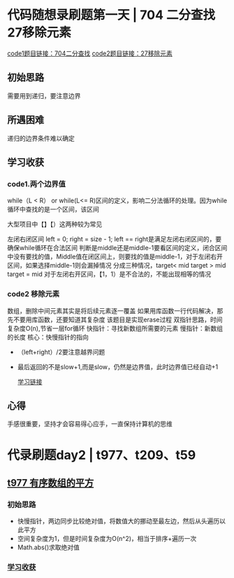 # 代码随想录刷题第一天 | 704 二分查找 27移除元素
[code1题目链接：704二分查找](https://leetcode.cn/problems/binary-search/)
[code2题目链接：27移除元素](https://leetcode.cn/problems/remove-element/)
## 初始思路
需要用到递归，要注意边界

## 所遇困难
递归的边界条件难以确定
## 学习收获
### code1.两个边界值
while（L < R） or while(L<= R)区间的定义，影响二分法循环的处理。因为while循环中查找的是一个区间，该区间

大型项目中【】【）这两种较为常见

左闭右闭区间
left = 0; right = size - 1;
left == right是满足左闭右闭区间的，要确保while循环在合法区间
判断是middle还是middle-1要看区间的定义，闭合区间中没有要找的值，Middle值在闭区间上，则要找的值是middle-1，对于左闭右开区间，如果选择middle-1则会漏掉情况
分成三种情况，target< mid target > mid target = mid
对于左闭右开区间，【1，1）是不合法的，不能出现相等的情况
### code2 移除元素
数组，删除中间元素其实是将后续元素逐一覆盖
如果用库函数一行代码解决，那先不要用库函数，还要知道其复杂度
该题目是实现erase过程
双指针思路，时间复杂度O(n),节省一层for循环
快指针：寻找新数组所需要的元素
慢指针：新数组的长度
核心：快慢指针的指向
* （left+right）/2要注意越界问题

* 最后返回的不是slow+1,而是slow，仍然是边界值，此时边界值已经自动+1

  [学习链接](https://programmercarl.com/0704.%E4%BA%8C%E5%88%86%E6%9F%A5%E6%89%BE.html)

## 心得

手感很重要，坚持才会容易得心应手，一直保持计算机的思维


# 代录刷题day2 | t977、t209、t59
## [t977 有序数组的平方](https://leetcode.cn/problems/squares-of-a-sorted-array/)
### 初始思路
  - 快慢指针，两边同步比较绝对值，将数值大的挪动至最左边，然后从头遍历以此平方
  - 空间复杂度为1，但是时间复杂度为O(n^2)，相当于排序+遍历一次
  - Math.abs()求取绝对值
### [学习收获]()